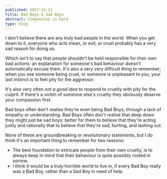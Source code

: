 ```yaml
---
published: 2017-12-11
title: Bad Boys & Sad Boys
abstract: Compassion is hard
type: blog
---
```


I don't believe there are any truly bad people in the world. When you get down to it, everyone who acts mean, or evil, or cruel probably has a very sad reason for doing so.

Which isn't to say that people shouldn't be held responsible for their own bad actions: an explanation for someone's bad behaviour doesn't automatically excuse them. It's also a very very difficult thing to remember; when you see someone being cruel, or someone is unpleasant to you, your last instinct is to feel pity for the aggressor.

It's also very often _not a good idea_ to respond to cruelty with pity for the culprit. If there's a victim of someone else's cruelty they obviously deserve your compassion first.

Bad boys often don't realise they're even being Bad Boys, through a lack of empathy or understanding. Bad Boys often don't realise that deep down they might just be sad boys: better for them to believe that they're acting justly and rationally that to believe that they're sad, hurting, and lashing out.

None of these are groundbreaking or revolutionary statements, but I do think it's an important thing to remember for two reasons:

-   The best foundation to extricate people from their own cruelty, is to always keep in mind that their behaviour is quite possibly rooted in sorrow.
-   I think it would be a truly horrible world to live in, if every Bad Boy really was a Bad Boy, rather than a Sad Boy in need of help.
